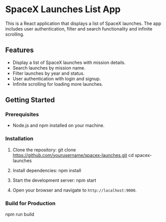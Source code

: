 # SpaceX Launches List App

This is a React application that displays a list of SpaceX launches. The app includes user authentication, filter and search functionality and infinite scrolling.

## Features
- Display a list of SpaceX launches with mission details.
- Search launches by mission name.
- Filter launches by year and status.
- User authentication with login and signup.
- Infinite scrolling for loading more launches.

## Getting Started

### Prerequisites
- Node.js and npm installed on your machine.

### Installation
1. Clone the repository:
   git clone https://github.com/yourusername/spacex-launches.git
   cd spacex-launches

2. Install dependencies:
   npm install

4. Start the development server:
   npm start

5. Open your browser and navigate to `http://localhost:9000`.

### Build for Production

npm run build
